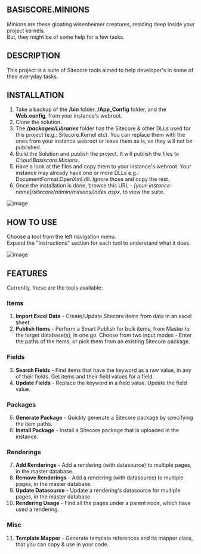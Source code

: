 ## BASISCORE.MINIONS  
Minions are these gloating wisenheimer creatures, residing deep inside your project kernels.  
But, they might be of some help for a few tasks.  

## DESCRIPTION  
This project is a suite of Sitecore tools aimed to help developer's in some of their everyday tasks.  

## INSTALLATION  
1. Take a backup of the <b>/bin</b> folder, <b>/App_Config</b> folder, and the <b>Web.config</b>, from your instance's webroot.
2. Clone the solution.
3. The <b><i>/packages/Libraries</i></b> folder has the Sitecore & other DLLs used for this project (e.g.: Sitecore.Kernel etc). You can replace them with the ones from your instance webroot or leave them as is, as they will not be published.
4. Build the Solution and publish the project. It will publish the files to <i>C:\out\Basiscore.Minions</i>.  
5. Have a look at the files and copy them to your instance's webroot. 
Your instance may already have one or more DLLs e.g.: DocumentFormat.OpenXml.dll. Ignore those and copy the rest.  
5. Once the installation is done, browse this URL - <i>[your-instance-name]/sitecore/admin/minions/index.aspx</i>, to view the suite.

![image](https://user-images.githubusercontent.com/24619393/202977301-57a1a2a3-5965-4fea-b9ed-e2f087ba9c7e.png)

## HOW TO USE  
Choose a tool from the left navigation menu.  
Expand the "Instructions" section for each tool to understand what it does.  

![image](https://user-images.githubusercontent.com/24619393/202977641-de9987f3-e069-44f4-83c9-3452f550276e.png)

## FEATURES  
Currently, these are the tools available:  

### Items
1. <b>Import Excel Data</b> - Create/Update Sitecore items from data in an excel sheet.  
2. <b>Publish Items</b> - Perform a Smart Publish for bulk items, from Master to the target database(s), in one go. Choose from two input modes - Enter the paths of the items, or pick them from an existing Sitecore package.
### Fields
3. <b>Search Fields</b> - Find items that have the keyword as a raw value, in any of their fields. Get items and their field values for a field.
4. <b>Update Fields</b> - Replace the keyword in a field value. Update the field value.
### Packages
5. <b>Generate Package</b> - Quickly generate a Sitecore package by specifying the item paths.
6. <b>Install Package</b> - Install a Sitecore package that is uploaded in the instance.
### Renderings
7. <b>Add Renderings</b> - Add a rendering (with datasource) to multiple pages, in the master database.
8. <b>Remove Renderings</b> - Add a rendering (with datasource) to multiple pages, in the master database.
9. <b>Update Datasource</b> - Update a rendering's datasource for multiple pages, in the master database.
10. <b>Rendering Usage</b> - Find all the pages under a parent node, which have used a rendering.
### Misc
11. <b>Template Mapper</b> - Generate template references and its mapper class, that you can copy & use in your code.
